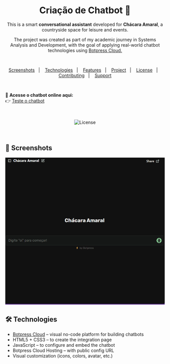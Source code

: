 <h1 align="center">Criação de Chatbot 💬</h1> 

<p align="center">
This is a smart <strong>conversational assistant</strong> developed for <strong>Chácara Amaral</strong>, a countryside space for leisure and events.  
</p>

<p align="center">
The project was created as part of my academic journey in Systems Analysis and Development, with the goal of applying real-world chatbot technologies using <a href="https://botpress.com/">Botpress Cloud.</a>
</p>

<br>

<p align="center">  
  <a href="#-screenshots">Screenshots</a>&nbsp;&nbsp;&nbsp;|&nbsp;&nbsp;&nbsp;
  <a href="#-technologies">Technologies</a>&nbsp;&nbsp;&nbsp;|&nbsp;&nbsp;&nbsp;
  <a href="#-features">Features</a>&nbsp;&nbsp;&nbsp;|&nbsp;&nbsp;&nbsp;
  <a href="#-project">Project</a>&nbsp;&nbsp;&nbsp;|&nbsp;&nbsp;&nbsp;
  <a href="#-license">License</a>&nbsp;&nbsp;&nbsp;|&nbsp;&nbsp;&nbsp;
  <a href="#-contributing">Contributing</a>&nbsp;&nbsp;&nbsp;|&nbsp;&nbsp;&nbsp;
  <a href="#support">Support</a>  
</p>

<br>

🔗 **Acesse o chatbot online aqui:**  
👉 [Teste o chatbot](https://cdn.botpress.cloud/webchat/v2.4/shareable.html?configUrl=https://files.bpcontent.cloud/2025/05/07/16/20250507161047-TIXN3XZ6.json)

<br>

<p align="center">
  <img alt="License" src="https://img.shields.io/static/v1?label=license&message=MIT&color=c920c9&labelColor=000000">
</p>

<br>

## 📸 Screenshots

<img src=".github/gif-do-projeto.gif" alt="Imagem do Projeto">

<br>

## 🛠 Technologies
- [Botpress Cloud](https://botpress.com/) – visual no-code platform for building chatbots
- HTML5 + CSS3 – to create the integration page
- JavaScript – to configure and embed the chatbot
- Botpress Cloud Hosting – with public config URL
- Visual customization (icons, colors, avatar, etc.)



